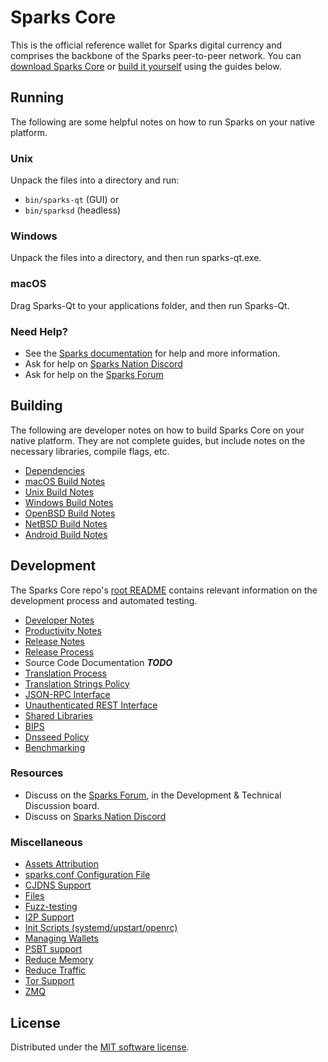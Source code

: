 Sparks Core
==========

This is the official reference wallet for Sparks digital currency and comprises the backbone of the Sparks peer-to-peer network. You can [download Sparks Core](https://www.sparkspay.io/downloads/) or [build it yourself](#building) using the guides below.

Running
---------------------
The following are some helpful notes on how to run Sparks on your native platform.

### Unix

Unpack the files into a directory and run:

- `bin/sparks-qt` (GUI) or
- `bin/sparksd` (headless)

### Windows

Unpack the files into a directory, and then run sparks-qt.exe.

### macOS

Drag Sparks-Qt to your applications folder, and then run Sparks-Qt.

### Need Help?

* See the [Sparks documentation](https://sparkspay.atlassian.net/wiki/display/DOC)
for help and more information.
* Ask for help on [Sparks Nation Discord](http://sparkschat.org)
* Ask for help on the [Sparks Forum](https://sparkspay.io/forum)

Building
---------------------
The following are developer notes on how to build Sparks Core on your native platform. They are not complete guides, but include notes on the necessary libraries, compile flags, etc.

- [Dependencies](dependencies.md)
- [macOS Build Notes](build-osx.md)
- [Unix Build Notes](build-unix.md)
- [Windows Build Notes](build-windows.md)
- [OpenBSD Build Notes](build-openbsd.md)
- [NetBSD Build Notes](build-netbsd.md)
- [Android Build Notes](build-android.md)

Development
---------------------
The Sparks Core repo's [root README](/README.md) contains relevant information on the development process and automated testing.

- [Developer Notes](developer-notes.md)
- [Productivity Notes](productivity.md)
- [Release Notes](release-notes.md)
- [Release Process](release-process.md)
- Source Code Documentation ***TODO***
- [Translation Process](translation_process.md)
- [Translation Strings Policy](translation_strings_policy.md)
- [JSON-RPC Interface](JSON-RPC-interface.md)
- [Unauthenticated REST Interface](REST-interface.md)
- [Shared Libraries](shared-libraries.md)
- [BIPS](bips.md)
- [Dnsseed Policy](dnsseed-policy.md)
- [Benchmarking](benchmarking.md)

### Resources
* Discuss on the [Sparks Forum](https://sparkspay.io/forum), in the Development & Technical Discussion board.
* Discuss on [Sparks Nation Discord](http://sparkschat.org)

### Miscellaneous
- [Assets Attribution](assets-attribution.md)
- [sparks.conf Configuration File](sparks-conf.md)
- [CJDNS Support](cjdns.md)
- [Files](files.md)
- [Fuzz-testing](fuzzing.md)
- [I2P Support](i2p.md)
- [Init Scripts (systemd/upstart/openrc)](init.md)
- [Managing Wallets](managing-wallets.md)
- [PSBT support](psbt.md)
- [Reduce Memory](reduce-memory.md)
- [Reduce Traffic](reduce-traffic.md)
- [Tor Support](tor.md)
- [ZMQ](zmq.md)

License
---------------------
Distributed under the [MIT software license](/COPYING).
